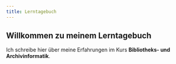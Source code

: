 ```yaml
---
title: Lerntagebuch
---
```


## Willkommen zu meinem Lerntagebuch

Ich schreibe hier über meine Erfahrungen im Kurs **Bibliotheks- und Archivinformatik**.
